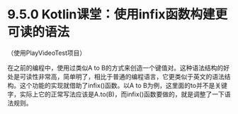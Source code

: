 # 9.5.0 Kotlin课堂：使用infix函数构建更可读的语法

（使用PlayVideoTest项目）

在之前的编程中，使用过类似A to B的方式来创造一个键值对。这种语法结构的好处是可读性非常高，简单明了，相比于普通的编程语言，它更类似于英文的语法结构。这个功能的实现就借助了infix()函数。以A to B为例，这里面的to并不是关键字，实际上它的正常写法应该是A.to(B)，而infix()函数要做的，就是调整了一下语法规则。
